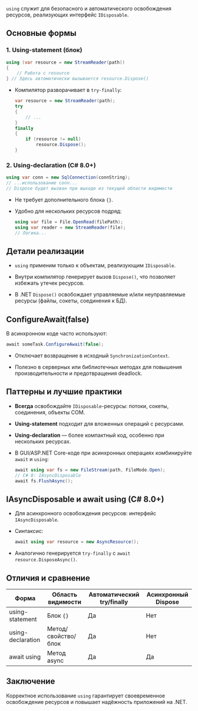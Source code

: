 
`using` служит для безопасного и автоматического освобождения ресурсов, реализующих интерфейс `IDisposable`.

## Основные формы

### 1. Using-statement (блок)

```csharp
using (var resource = new StreamReader(path))
{
    // Работа с resource
} // Здесь автоматически вызывается resource.Dispose()
```

- Компилятор разворачивает в `try-finally`:
    
    ```csharp
    var resource = new StreamReader(path);
    try
    {
        // ...
    }
    finally
    {
        if (resource != null)
            resource.Dispose();
    }
    ```
    

### 2. Using-declaration (C# 8.0+)

```csharp
using var conn = new SqlConnection(connString);
// ...использование conn...
// Dispose будет вызван при выходе из текущей области видимости
```

- Не требует дополнительного блока `{}`.
    
- Удобно для нескольких ресурсов подряд:
    
    ```csharp
    using var file = File.OpenRead(filePath);
    using var reader = new StreamReader(file);
    // Логика...
    ```
    

## Детали реализации

- `using` применим только к объектам, реализующим `IDisposable`.
    
- Внутри компилятор генерирует вызов `Dispose()`, что позволяет избежать утечек ресурсов.
    
- В .NET `Dispose()` освобождает управляемые и/или неуправляемые ресурсы (файлы, сокеты, соединения к БД).
    

## ConfigureAwait(false)

В асинхронном коде часто используют:

```csharp
await someTask.ConfigureAwait(false);
```

- Отключает возвращение в исходный `SynchronizationContext`.
    
- Полезно в серверных или библиотечных методах для повышения производительности и предотвращения deadlock.
    

## Паттерны и лучшие практики

- **Всегда** освобождайте `IDisposable`-ресурсы: потоки, сокеты, соединения, объекты COM.
    
- **Using-statement** подходит для вложенных операций с ресурсами.
    
- **Using-declaration** — более компактный код, особенно при нескольких ресурсах.
    
- В GUI/ASP.NET Core-коде при асинхронных операциях комбинируйте `await` и `using`:
    
    ```csharp
    await using var fs = new FileStream(path, FileMode.Open);
    // C# 8: IAsyncDisposable
    await fs.FlushAsync();
    ```
    

## IAsyncDisposable и await using (C# 8.0+)

- Для асинхронного освобождения ресурсов: интерфейс `IAsyncDisposable`.
    
- Синтаксис:
    
    ```csharp
    await using var resource = new AsyncResource();
    ```
    
- Аналогично генерируется `try-finally` с `await resource.DisposeAsync()`.
    

## Отличия и сравнение

|Форма|Область видимости|Автоматический try/finally|Асинхронный Dispose|
|---|---|---|---|
|using-statement|Блок `{}`|Да|Нет|
|using-declaration|Метод/свойство/блок|Да|Нет|
|await using|Метод async|Да|Да|

## Заключение

Корректное использование `using` гарантирует своевременное освобождение ресурсов и повышает надёжность приложений на .NET.